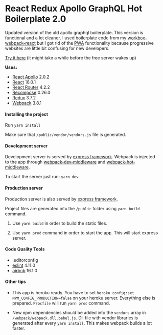# React Redux Apollo GraphQL Hot Boilerplate 2.0

Updated version of the old apollo graphql boilerplate. This version is functional and a lot cleaner. I used boilerplate code from my [workbox-webpack-react](https://github.com/developer239/workbox-webpack-react) but I got rid of the [PWA](https://developers.google.com/web/progressive-web-apps/) functionality because progressive websites are little bit confusing for new developers.

[Try it here](https://workbox-webpack-react-pwa-app.herokuapp.com) (it might take a while before the free server wakes up)

__Uses:__

 * [React Apollo](https://github.com/apollographql/react-apollo) 2.0.2
 * [React](https://github.com/facebook/react) 16.0.1
 * [React Router](https://github.com/ReactTraining/react-router) 4.2.2
 * [Recompose](https://github.com/acdlite/recompose) 0.26.0
 * [Redux](https://github.com/reactjs/redux) 3.7.2
 * [Webpack](https://github.com/webpack/webpack) 3.8.1

#### Installing the project
 
 Run
 ```yarn install```
 
 Make sure that `/public/vendor/vendors.js` file is generated.
 
 #### Development server
 
 Development server is served by [express framework](https://github.com/expressjs/express). Webpack is injected to the app through [webpack-dev-middleware](https://github.com/webpack/webpack-dev-middleware) and [webpack-hot-middleware](https://github.com/glenjamin/webpack-hot-middleware).
 
 To start the server just run: `yarn dev`
 
 #### Production server
  
 Production server is also served by [express framework](https://github.com/expressjs/express).
  
 Project files are generated into the `/public` folder using `yarn build` command.
 
 1) Use `yarn build` in order to build the static files.
 
 2) Use `yarn prod` command in order to start the app. This will start express server.
 
 #### Code Quality Tools
 
 * .editorconfig
 * [eslint](https://github.com/eslint/eslint) 4.11.0
 * [airbnb](https://www.npmjs.com/package/eslint-config-airbnb) 16.1.0

#### Other tips

* This app is heroku ready. You have to set `heroku config:set NPM_CONFIG_PRODUCTION=false` on your heroku server. Everything else is prepared. `Procfile` will run `yarn prod` command.

* New npm dependencies should be added into the `vendors` array in `/webpack/webpack.dll.babel.js`. Dll file with vendor libraries is generated after every `yarn install`. This makes webpack builds a lot faster.
